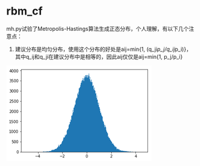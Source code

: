 # rbm_cf

mh.py试验了Metropolis-Hastings算法生成正态分布，个人理解，有以下几个注意点：
1. 建议分布是均匀分布，使用这个分布的好处是aij=min{1, (q_ji*p_j/q_ij*p_i)}，其中q_ij和q_ji在建议分布中是相等的，因此aij仅仅是aij=min{1, p_j/p_i}

![html](https://github.com/zhegeliang2/rbm_cf/blob/master/1.png)
